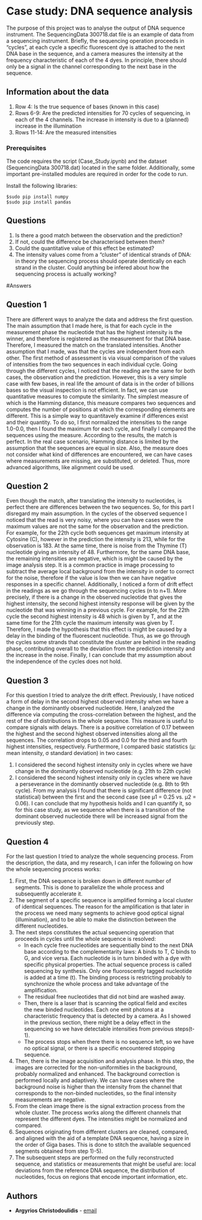 # Case study: DNA sequence analysis

The purpose of this project was to analyse the output of DNA sequence instrument. The SequencingData 300718.dat file is an example of data from a sequencing instrument. Briefly, the sequencing operation proceeds in “cycles”, at each cycle a specific fluorescent dye is attached to the next DNA base in the sequence, and a camera measures the intensity at the frequency characteristic of each of the 4 dyes. In principle, there should only be a signal in the channel corresponding to the next base in the sequence.

## Information about the data

1. Row 4: Is the true sequence of bases (known in this case)
2. Rows 6-9: Are the predicted intensities for 70 cycles of sequencing, in each of the 4 channels. The increase in intensity is due to a (planned) increase in the illumination
3. Rows 11-14: Are the measured intensities

### Prerequisites

The code requires the script (Case_Study.ipynb) and the dataset (SequencingData 300718.dat) located in the same folder. Additionally, some important pre-installed modules are required in order for the code to run. 

Install the following libraries:

```
$sudo pip install numpy
$sudo pip install pandas
```

## Questions

1. Is there a good match between the observation and the prediction?
2. If not, could the difference be characterised between them?
3. Could the quantitative value of this effect be estimated?
4. The intensity values come from a “cluster” of identical strands of DNA: in theory the sequencing process should operate identically on each strand in the cluster. Could anything be infered about how the sequencing process is actually working?

#Answers

## Question 1

There are different ways to analyze the data and address the first question. The main assumption that I
made here, is that for each cycle in the measurement phase the nucleotide that has the highest intensity is
the winner, and therefore is registered as the measurement for that DNA base. Therefore, I measured the
match on the translated intensities. Another assumption that I made, was that the cycles are independent
from each other. The first method of assessment is via visual comparison of the values of intensities from
the two sequences in each individual cycle. Going through the different cycles, I noticed that the reading
are the same for both cases, the observation and the prediction. However, this is a very simple case with
few bases, in real life the amount of data is in the order of billions bases so the visual inspection is not
efficient. In fact, we can use quantitative measures to compute the similarity. The simplest measure of
which is the Hamming distance, this measure compares two sequences and computes the number of positions
at which the corresponding elements are different. This is a simple way to quantitavely examine if differences
exist and their quantity. To do so, I first normalized the intensities to the range 1.0-0.0, then I found the
maximum for each cycle, and finally I compared the sequences using the measure. According to the results,
the match is perfect. In the real case scenario, Hamming distance is limited
by the assumption that the sequences are equal in size. Also, the measure does not consider what kind of
differences are encountered, we can have cases where measurements are missing, are substituted, or deleted.
Thus, more advanced algorithms, like alignment could be used.

## Question 2

Even though the match, after translating the intensity to nucleotides, is perfect there are differences
between the two sequences. So, for this part I disregard my main assumption. In the cycles of the observed
sequence I noticed that the read is very noisy, where you can have cases were the maximum values are not the
same for the observation and the prediction. For example, for the 22th cycle both sequences get maximum
intensity at Cytosine (C), however in the prediction the intensity is 213, while for the observation is 183. At
the same time, there is noise from the Thymine (T) nucleotide giving an intensity of 48. Furthermore, for the
same DNA base, the remaining intensities are negative, which is might be caused by the image analysis step.
It is a common practice in image processing to subtract the average local background from the intensity in
order to correct for the noise, therefore if the value is low then we can have negative responses in a specific
channel. Additionally, I noticed a form of drift effect in the readings as we go through the sequencing cycles
(n to n+1). More precisely, if there is a change in the observed nucleotide that gives the highest intensity,
the second highest intensity response will be given by the nucleotide that was winning in a previous cycle.
For example, for the 22th cycle the second highest intensity is 48 which is given by T, and at the same
time for the 21th cycle the maximum intensity was given by T. Therefore, I made the hypothesis that this
effect is might be caused by a delay in the binding of the fluorescent nucleotide. Thus, as we go through
the cycles some strands that constitute the cluster are behind in the reading phase, contributing overall to
the deviation from the prediction intensity and the increase in the noise. Finally, I can conclude that my
assumption about the independence of the cycles does not hold.

## Question 3

For this question I tried to analyze the drift effect. Previously, I have noticed a form of delay in the second
highest observed intensity when we have a change in the dominantly observed nucleotide. Here, I analyzed
the difference via computing the cross-correlation between the highest, and the rest of the of distributions
in the whole sequence. This measure is useful to compare signals with delays. There is
a positive correlation of 0.17 between the highest and the second highest observed intensities along all the
sequences. The correlation drops to 0.05 and 0.0 for the third and fourth highest intensities, respectively.
Furthermore, I compared basic statistics (μ: mean intensity, σ standard deviation) in two cases:
1. I considered the second highest intensity only in cycles where we have change in the dominantly
observed nucleotide (e.g. 21th to 22th cycle)
2. I considered the second highest intensity only in cycles where we have a perseverance in the dominantly
observed nucleotide (e.g. 8th to 9th cycle).
From my analysis I found that there is significant difference (not statistical) between the first and the second
case (see μ1 = 0.25 vs. μ2 = 0.06). I can conclude that my hypothesis holds and I can quantify it,
so for this case study, as we sequence when there is a transition of the dominant observed nucleotide there
will be increased signal from the previously step.

## Question 4

For the last question I tried to analyze the whole sequencing process. From the description, the data, and my research, I can infer the following on how the whole sequencing process works:
<ol>
<li> First, the DNA sequence is broken down in different number of segments. This is done to parallelize the whole process and subsequently accelerate it. </li>
<li> The segment of a specific sequence is amplified forming a local cluster of identical sequences. The reason for the amplification is that later in the process we need many segments to achieve good optical signal (illumination), and to be able to make the distinction between the different nucleotides. </li>
<li> The next steps constitutes the actual sequencing operation that proceeds in cycles until the whole sequence is resolved:
<ul> 
<li> In each cycle free nucleotides are sequentially bind to the next DNA base according to the complementarity laws: A binds to T, C binds to G, and vice versa. Each nucleotide is in turn binded with a dye with specific physical properties. The actual sequence process is called sequencing by synthesis. Only one fluoroscently tagged nucleotide is added at a time (t). The binding process is restricting probably to synchronize the whole process and take advantage of the amplification. </li>
<li> The residual free nucleotides that did not bind are washed away. </li>
<li> Then, there is a laser that is scanning the optical field and excites the new binded nucleotides. Each one emit photons at a characteristic frequency that is detected by a camera. As I showed in the previous section, there might be a delay effect in the sequencing so we have detectable intensities from previous steps(t-1). </li>
<li> The process stops when there there is no sequence left, so we have no optical signal, or there is a specific encountered stopping sequence.</li>
 </ul></li>
<li> Then, there is the image acquisition and analysis phase. In this step, the images are corrected for the non-uniformities in the background, probably normalized and enhanced. The background correction is performed locally and adaptively. We can have cases where the background noise is higher than the intensity from the channel that corresponds to the non-binded nucleotides, so the final intensity measurements are negative.</li>
<li> From the clean image there is the signal extraction process from the whole cluster. The process works along the different channels that represent the different dyes. The intensities might be normalized and compared. </li>
<li> Sequences originating from different clusters are cleaned, compared, and aligned with the aid of a template DNA sequence, having a size in the order of Giga bases. This is done to stitch the available sequenced segments obtained from step 1)-5). </li>
<li> The subsequent steps are performed on the fully reconstructed sequence, and statistics or measurements that might be useful are: local deviations from the reference DNA sequence, the distribution of nucleotides, focus on regions that encode important information, etc. </li>
</ol> 

## Authors

* **Argyrios Christodoulidis** - [email](mailto:argyrios.christodoulidis@gmail.com)
